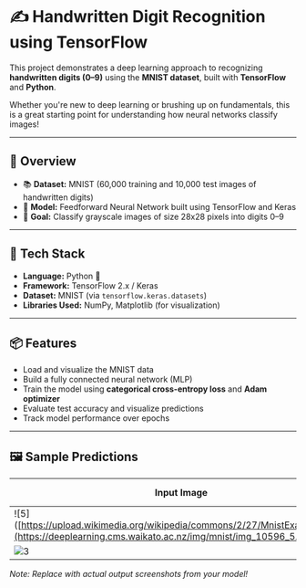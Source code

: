 # ✍️ Handwritten Digit Recognition using TensorFlow

This project demonstrates a deep learning approach to recognizing **handwritten digits (0–9)** using the **MNIST dataset**, built with **TensorFlow** and **Python**.  

Whether you're new to deep learning or brushing up on fundamentals, this is a great starting point for understanding how neural networks classify images!

---

## 🚀 Overview

- 📚 **Dataset:** MNIST (60,000 training and 10,000 test images of handwritten digits)
- 🧠 **Model:** Feedforward Neural Network built using TensorFlow and Keras
- 🎯 **Goal:** Classify grayscale images of size 28x28 pixels into digits 0–9

---

## 🧰 Tech Stack

- **Language:** Python 🐍  
- **Framework:** TensorFlow 2.x / Keras  
- **Dataset:** MNIST (via `tensorflow.keras.datasets`)  
- **Libraries Used:** NumPy, Matplotlib (for visualization)

---

## 📦 Features

- Load and visualize the MNIST data
- Build a fully connected neural network (MLP)
- Train the model using **categorical cross-entropy loss** and **Adam optimizer**
- Evaluate test accuracy and visualize predictions
- Track model performance over epochs

---

## 🖼 Sample Predictions

| Input Image | Predicted Label |
|-------------|-----------------|
| ![5]([https://upload.wikimedia.org/wikipedia/commons/2/27/MnistExamples.png](https://deeplearning.cms.waikato.ac.nz/img/mnist/img_10596_5.jpg) | `5` |
| ![3](https://upload.wikimedia.org/wikipedia/commons/2/27/MnistExamples.png) | `3` |
*Note: Replace with actual output screenshots from your model!*
